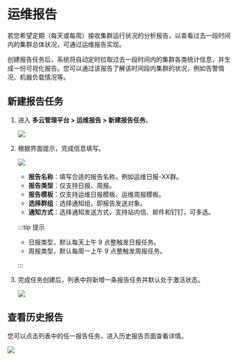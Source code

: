 # 运维报告

若您希望定期（每天或每周）接收集群运行状况的分析报告，以查看过去一段时间内的集群总体状况，可通过运维报告实现。

创建报告任务后，系统将自动定时拉取过去一段时间内的集群各类统计信息，并生成一份可视化报告。您可以通过该报告了解该时间段内集群的状况，例如告警情况、机器负载情况等。

## 新建报告任务

1. 进入 **多云管理平台 > 运维报告 > 新建报告任务**。

   ![](http://terminus-paas.oss-cn-hangzhou.aliyuncs.com/paas-doc/2022/01/13/a3c6d092-1b31-4857-ae51-71a6ab879e8c.png)

2. 根据界面提示，完成信息填写。

   ![](http://terminus-paas.oss-cn-hangzhou.aliyuncs.com/paas-doc/2022/01/13/c41d35af-5fdf-46bf-a048-4601675ef719.png)

   * **报告名称**：填写合适的报告名称，例如运维日报-XX群。
   * **报告类型**：仅支持日报、周报。
   * **报告模板**：仅支持运维日报模板、运维周报模板。
   * **选择群组**：选择通知组，即报告发送对象。
   * **通知方式**：选择通知发送方式，支持站内信、邮件和钉钉，可多选。

   :::tip 提示

   * 日报类型，默认每天上午 9 点整触发日报任务。
   * 周报类型，默认每周一上午 9 点整触发周报任务。

   :::

3. 完成任务创建后，列表中将新增一条报告任务并默认处于激活状态。

   ![](http://terminus-paas.oss-cn-hangzhou.aliyuncs.com/paas-doc/2022/01/13/14599170-8272-4fa3-abdb-89bf45148567.png)

## 查看历史报告

您可以点击列表中的任一报告任务，进入历史报告页面查看详情。

![](http://terminus-paas.oss-cn-hangzhou.aliyuncs.com/paas-doc/2022/01/13/c13585de-4984-4e82-a947-5415b0d92fb2.png)

